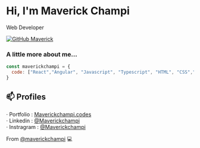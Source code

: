 <h1>Hi, I'm Maverick Champi</h1>
<p>Web Developer</p>

[![GitHub Maverick](https://img.shields.io/github/followers/maverickchampi?label=follow&style=social)](https://github.com/maverickchampi)

### A little more about me...  

```javascript
const maverickchampi = {
  code: ["React","Angular", "Javascript", "Typescript", "HTML", "CSS","Sass"],
}
```

## 📫 Profiles
· Portfolio : [Maverickchampi.codes](https://maverickchampi.codes)</br>
· Linkedin : [@Maverickchampi](https://www.linkedin.com/in/maverickchampi)</br>
· Instragram : [@Maverickchampi](https://www.instagram.com/maverickchampi)

From [@maverickchampi](https://github.com/maverickchampi) 💻 
